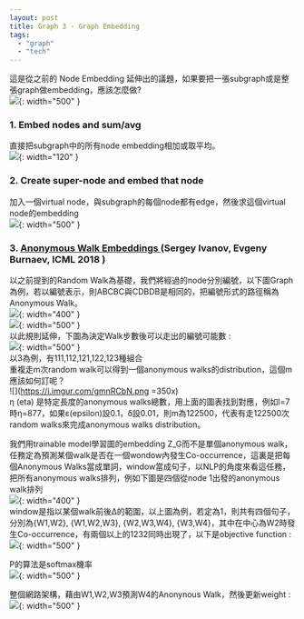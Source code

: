 ```yaml
---
layout: post
title: Graph 3 - Graph Embedding
tags: 
  - "graph" 
  - "tech"
---
```

這是從之前的 Node Embedding 延伸出的議題，如果要把一張subgraph或是整張graph做embedding，應該怎麼做?  
![](https://i.imgur.com/r9WyXOb.png){: width="500" }    

### 1. Embed nodes and sum/avg
直接把subgraph中的所有node embedding相加或取平均。  
![](https://i.imgur.com/OR0I7cP.png){: width="120" }  

### 2. Create super-node and embed that node
加入一個virtual node，與subgraph的每個node都有edge，然後求這個virtual node的embedding   
![](https://i.imgur.com/cgKFEL6.png){: width="500" }    


### 3. [Anonymous Walk Embeddings ](http://proceedings.mlr.press/v80/ivanov18a.html) (Sergey Ivanov, Evgeny Burnaev, ICML 2018 )
以之前提到的Random Walk為基礎，我們將經過的node分別編號，以下圖Graph為例，若以編號表示，則ABCBC與CDBDB是相同的，把編號形式的路徑稱為Anonymous Walk。  
![](https://i.imgur.com/R1kixNi.png){: width="400" }  
![](https://i.imgur.com/KNgKpef.png){: width="500" }    
以此規則延伸，下圖為決定Walk步數後可以走出的編號可能數 :   
![](https://i.imgur.com/kUhXnZV.png){: width="500" }  
以3為例，有111,112,121,122,123種組合   
重複走m次random walk可以得到一個anonymous walks的distribution，這個m應該如何訂呢？  
![](https://i.imgur.com/gmnRCbN.png =350x)  
η (eta) 是特定長度的anonymous walks總數，用上面的圖表找到對應，例如l=7時η=877，如果ε(epsilon)設0.1，δ設0.01，則m為122500，代表有走122500次random walks來完成anonymous walks distribution。  

我們用trainable model學習圖的embedding Z_G而不是單個anonymous walk，任務定為預測某個walk是否在一個wondow內發生Co-occurrence，這裏是把每個Anonymous Walks當成單詞，window當成句子，以NLP的角度來看這任務，把所有anonymous walks排列，例如下圖是四個從node 1出發的anonymous walk排列  
![](https://i.imgur.com/Ivf7GI9.png){: width="400" }  
window是指以某個walk前後Δ的範圍，以上圖為例，若定為1，則共有四個句子，分別為{W1,W2}, {W1,W2,W3}, {W2,W3,W4}, {W3,W4}，其中在中心為W2時發生Co-occurrence，有兩個以上的1232同時出現了，以下是objective function :  
![](https://i.imgur.com/blkYPdB.png){: width="500" }   

P的算法是softmax機率  
![](https://i.imgur.com/MGHrnfF.png){: width="500" }   

整個網路架構，藉由W1,W2,W3預測W4的Anonynous Walk，然後更新weight :  
![](https://i.imgur.com/jaTRAyW.png){: width="500" }  


